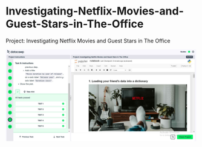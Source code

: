 # Investigating-Netflix-Movies-and-Guest-Stars-in-The-Office

Project: Investigating Netflix Movies and Guest Stars in The Office


![alt text](1.jpg)
